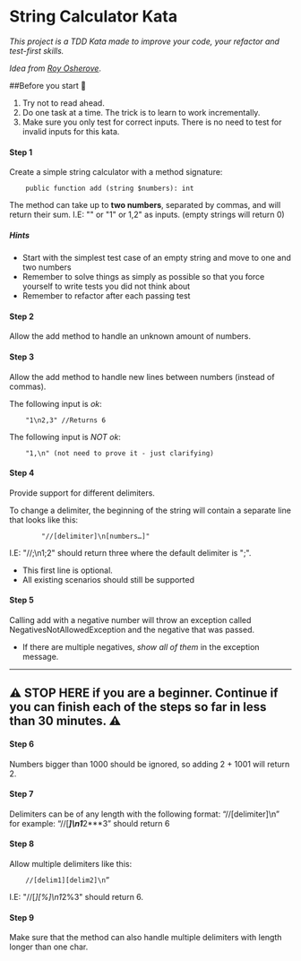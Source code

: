 # String Calculator Kata

_This project is a TDD Kata made to improve your code, your refactor and test-first skills._

_Idea from [Roy Osherove](https://osherove.com/tdd-kata-1/)_.

##Before you start 🚀

1. Try not to read ahead.
2. Do one task at a time. The trick is to learn to work incrementally.
3. Make sure you only test for correct inputs. There is no need to test for invalid inputs for this kata.

#### Step 1
Create a simple string calculator with a method signature:

```
    public function add (string $numbers): int
```

The method can take up to **two numbers**, separated by commas, and will return their sum.
I.E: "" or "1" or 1,2" as inputs. (empty strings will return 0)

##### Hints
- Start with the simplest test case of an empty string and move to one and two numbers
- Remember to solve things as simply as possible so that you force yourself to write tests you did not think about
- Remember to refactor after each passing test

#### Step 2
Allow the add method to handle an unknown amount of numbers.

#### Step 3
Allow the add method to handle new lines between numbers (instead of commas).

The following input is _ok_:
```
    "1\n2,3" //Returns 6
```

The following input is _NOT ok_:
```
    "1,\n" (not need to prove it - just clarifying)
```

#### Step 4

Provide support for different delimiters.

To change a delimiter, the beginning of the string will contain a separate line that looks like this:

```
		"//[delimiter]\n[numbers…]"
```

I.E: "//;\n1;2" should return three where the default delimiter is ";".

- This first line is optional.
- All existing scenarios should still be supported

#### Step 5
Calling add with a negative number will throw an exception called NegativesNotAllowedException and the negative that was passed.
- If there are multiple negatives, _show all of them_ in the exception message.


----
⚠️ **STOP HERE if you are a beginner. Continue if you can finish each of the steps so far in less than 30 minutes.** ⚠️
----

#### Step 6
Numbers bigger than 1000 should be ignored, so adding 2 + 1001 will return 2.

#### Step 7
Delimiters can be of any length with the following format: “//[delimiter]\n” for example: “//[***]\n1***2***3” should return 6

#### Step 8
Allow multiple delimiters like this:

		//[delim1][delim2]\n” 

I.E: "//[*][%]\n1*2%3" should return 6.

#### Step 9
Make sure that the method can also handle multiple delimiters with length longer than one char.